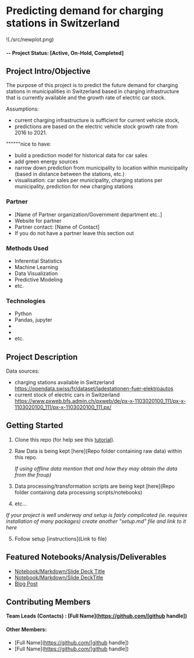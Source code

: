 # Predicting demand for charging stations in Switzerland


!(./src/newplot.png)


#### -- Project Status: [Active, On-Hold, Completed]

## Project Intro/Objective
The purpose of this project is to predict the future demand for charging stations in municipalities in Switzerland based in charging infrastructure that is currently available and the growth rate of electric car stock.

Assumptions: 
- current charging infrastructure is sufficient for current vehicle stock, 
- predictions are based on the electric vehicle stock growth rate from 2016 to 2021.

""""""nice to have: 
- build a prediction model for historical data for car sales
- add green energy sources
- narrow down prediction from municipality to location within municipality (based in distance between the stations, etc.)
- visualisation: car sales per municipality, charging stations per municipality, prediction for new charging stations

### Partner
* [Name of Partner organization/Government department etc..]
* Website for partner
* Partner contact: [Name of Contact]
* If you do not have a partner leave this section out

### Methods Used
* Inferential Statistics
* Machine Learning
* Data Visualization
* Predictive Modeling
* etc.

### Technologies
* Python
* Pandas, jupyter
*  
*  
* etc.

## Project Description

Data sources:
- charging stations available in Switzerland https://opendata.swiss/fr/dataset/ladestationen-fuer-elektroautos
- current stock of electric cars in Switzerland https://www.pxweb.bfs.admin.ch/pxweb/de/px-x-1103020100_111/px-x-1103020100_111/px-x-1103020100_111.px/

## Getting Started

1. Clone this repo (for help see this [tutorial](https://help.github.com/articles/cloning-a-repository/)).
2. Raw Data is being kept [here](Repo folder containing raw data) within this repo.

    *If using offline data mention that and how they may obtain the data from the froup)*

3. Data processing/transformation scripts are being kept [here](Repo folder containing data processing scripts/notebooks)
4. etc...

*If your project is well underway and setup is fairly complicated (ie. requires installation of many packages)
create another "setup.md" file and link to it here*

5. Follow setup [instructions](Link to file)

## Featured Notebooks/Analysis/Deliverables
* [Notebook/Markdown/Slide Deck Title](link)
* [Notebook/Markdown/Slide DeckTitle](link)
* [Blog Post](link)


## Contributing Members

**Team Leads (Contacts) : [Full Name](https://github.com/[github handle])**

#### Other Members:

 - [Full Name](https://github.com/[github handle])
 - [Full Name](https://github.com/[github handle])
